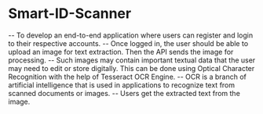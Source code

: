 # Smart-ID-Scanner

-- To develop an end-to-end application where users can register and login to their respective accounts. 
-- Once logged in, the user should be able to upload an image for text extraction. Then the API sends the image for processing. 
-- Such images may contain important textual data that the user may need to edit or store digitally. This can be done using Optical Character Recognition with the help of Tesseract OCR Engine. 
-- OCR is a branch of artificial intelligence that is used in applications to recognize text from scanned documents or images.
-- Users get the extracted text from the image.
